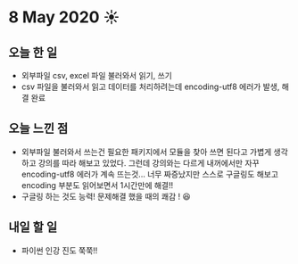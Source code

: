 # 8 May 2020 ☀️

## 오늘 한 일
  - 외부파일 csv, excel 파일 불러와서 읽기, 쓰기 
  - csv 파일을 불러와서 읽고 데이터를 처리하려는데 encoding-utf8 에러가 발생, 해결 완료


## 오늘 느낀 점
  - 외부파일 불러와서 쓰는건 필요한 패키지에서 모듈을 찾아 쓰면 된다고 가볍게 생각하고 강의를 따라 해보고 있었다. 그런데 강의와는 다르게 내꺼에서만 자꾸 encoding-utf8 에러가 계속 뜨는것... 너무 짜증났지만 스스로 구글링도 해보고 encoding 부분도 읽어보면서 1시간만에 해결!!
  - 구글링 하는 것도 능력! 문제해결 했을 때의 쾌감 ! 😆


## 내일 할 일
  - 파이썬 인강 진도 쭉쭉!!